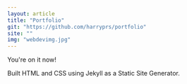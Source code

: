 ```yaml
---
layout: article
title: "Portfolio"
git: "https://github.com/harryprs/portfolio"
site: ""
img: "webdevimg.jpg"
---
```


You're on it now!

Built HTML and CSS using Jekyll as a Static Site Generator.